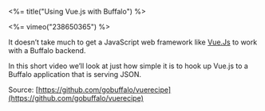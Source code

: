 <%= title("Using Vue.js with Buffalo") %>

<%= vimeo("238650365") %>

It doesn’t take much to get a JavaScript web framework like [Vue.Js](https://vuejs.org) to work with a Buffalo backend.

In this short video we’ll look at just how simple it is to hook up Vue.js to a Buffalo application that is serving JSON.

Source: [https://github.com/gobuffalo/vuerecipe](https://github.com/gobuffalo/vuerecipe)
